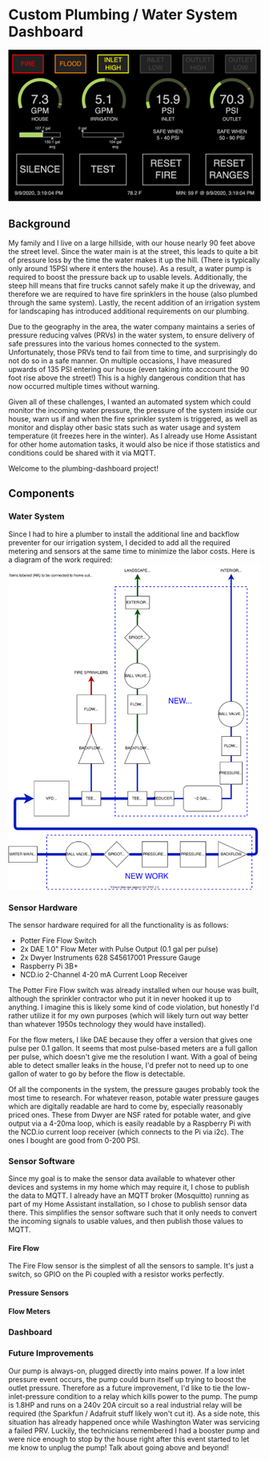 # Custom Plumbing / Water System Dashboard
![](dashboard.png)
## Background
My family and I live on a large hillside, with our house nearly 90 feet above the street level.  Since the water main is at the street, this leads to quite a bit of pressure loss by the time the water makes it up the hill. (There is typically only around 15PSI where it enters the house).  As a result, a water pump is required to boost the pressure back up to usable levels.  Additionally, the steep hill means that fire trucks cannot safely make it up the driveway, and therefore we are required to have fire sprinklers in the house (also plumbed through the same system). Lastly, the recent addition of an irrigation system for landscaping has introduced additional requirements on our plumbing.

Due to the geography in the area, the water company maintains a series of pressure reducing valves (PRVs) in the water system, to ensure delivery of safe pressures into the various homes connected to the system. Unfortunately, those PRVs tend to fail from time to time, and surprisingly do not do so in a safe manner. On multiple occasions, I have measured upwards of 135 PSI entering our house (even taking into acccount the 90 foot rise above the street!) This is a highly dangerous condition that has now occurred multiple times without warning.

Given all of these challenges, I wanted an automated system which could monitor the incoming water pressure, the pressure of the system inside our house, warn us if and when the fire sprinkler system is triggered, as well as monitor and display other basic stats such as water usage and system temperature (it freezes here in the winter). As I already use Home Assistant for other home automation tasks, it would also be nice if those statistics and conditions could be shared with it via MQTT.

Welcome to the plumbing-dashboard project!

## Components

### Water System
Since I had to hire a plumber to install the additional line and backflow preventer for our irrigation system, I decided to add all the required metering and sensors at the same time to minimize the labor costs. Here is a diagram of the work required:
![](WaterSystem.svg)

### Sensor Hardware
The sensor hardware required for all the functionality is as follows:
* Potter Fire Flow Switch
* 2x DAE 1.0" Flow Meter with Pulse Output (0.1 gal per pulse)
* 2x Dwyer Instruments 628 S45617001 Pressure Gauge
* Raspberry Pi 3B+
* NCD.io 2-Channel 4-20 mA Current Loop Receiver

The Potter Fire Flow switch was already installed when our house was built, although the sprinkler contractor who put it in never hooked it up to anything. I imagine this is likely some kind of code violation, but honestly I'd rather utilize it for my own purposes (which will likely turn out way better than whatever 1950s technology they would have installed).

For the flow meters, I like DAE because they offer a version that gives one pulse per 0.1 gallon.  It seems that most pulse-based meters are a full gallon per pulse, which doesn't give me the resolution I want. With a goal of being able to detect smaller leaks in the house, I'd prefer not to need up to one gallon of water to go by before the flow is detectable.

Of all the components in the system, the pressure gauges probably took the most time to research.  For whatever reason, potable water pressure gauges which are digitally readable are hard to come by, especially reasonably priced ones. These from Dwyer are NSF rated for potable water, and give output via a 4-20ma loop, which is easily readable by a Raspberry Pi with the NCD.io current loop receiver (which connects to the Pi via i2c). The ones I bought are good from 0-200 PSI.

### Sensor Software
Since my goal is to make the sensor data available to whatever other devices and systems in my home which may require it, I chose to publish the data to MQTT. I already have an MQTT broker (Mosquitto) running as part of my Home Assistant installation, so I chose to publish sensor data there. This simplifies the sensor software such that it only needs to convert the incoming signals to usable values, and then publish those values to MQTT.

#### Fire Flow
The Fire Flow sensor is the simplest of all the sensors to sample.  It's just a switch, so GPIO on the Pi coupled with a resistor works perfectly.

#### Pressure Sensors
#### Flow Meters


### Dashboard

### Future Improvements
Our pump is always-on, plugged directly into mains power.  If a low inlet pressure event occurs, the pump could burn itself up trying to boost the outlet pressure. Therefore as a future improvement, I'd like to tie the low-inlet-pressure condition to a relay which kills power to the pump. The pump is 1.8HP and runs on a 240v 20A circuit so a real industrial relay will be required (the Sparkfun / Adafruit stuff likely won't cut it). As a side note, this situation has already happened once while Washington Water was servicing a failed PRV. Luckily, the technicians remembered I had a booster pump and were nice enough to stop by the house right after this event started to let me know to unplug the pump!  Talk about going above and beyond!